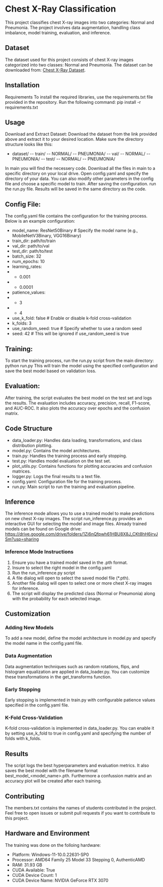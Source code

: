 # Chest X-Ray Classification

This project classifies chest X-ray images into two categories: Normal and Pneumonia. The project involves data augmentation, handling class imbalance, 
model training, evaluation, and inference.

## Dataset

The dataset used for this project consists of chest X-ray images categorized into two classes: Normal and Pneumonia. The dataset can be downloaded from:
[Chest X-Ray Dataset](https://drive.google.com/drive/folders/1N9D68Uj6Y3R8_iYAE_dnP9J5BXUiDXRy).

## Installation

Requirements
To install the required libraries, use the requirements.txt file provided in the repository. Run the following command:
pip install -r requirements.txt

## Usage

Download and Extract Dataset:
Download the dataset from the link provided above and extract it to your desired location. Make sure the directory structure looks like this:

- dataset/
--     train/
  --      NORMAL/
  --      PNEUMONIA/
--     val/
  --      NORMAL/
  --      PNEUMONIA/
--     test/
  --      NORMAL/
  --      PNEUMONIA/

In main you will find the necessery code. Download all the files in main to a specific directory on your local drive.
Open config.yaml and specify the directory of your data. You can also modify other parameters in the config file 
and choose a specific model to train. After saving the configuration. run the run.py file. Results will be saved
in the same directory as the code.

## Config File:

The config.yaml file contains the configuration for the training process. Below is an example configuration:

- model_name: ResNet50Binary  # Specify the model name (e.g., MobileNetV3Binary, VGG16Binary)
- train_dir: path/to/train
- val_dir: path/to/val
- test_dir: path/to/test
- batch_size: 32
- num_epochs: 10
- learning_rates:
-   - 0.001
-   - 0.0001
- patience_values:
-   - 3
-   - 4
- use_k_fold: false  # Enable or disable k-fold cross-validation
- k_folds: 3
- use_random_seed: true  # Specify whether to use a random seed
- seed: 42  # This will be ignored if use_random_seed is true

## Training:

To start the training process, run the run.py script from the main directory:
python run.py
This will train the model using the specified configuration and save the best model based on validation loss.

## Evaluation:

After training, the script evaluates the best model on the test set and logs the results. The evaluation includes accuracy, precision, recall, F1-score, and AUC-ROC. It also plots the accuracy over epochs and the confusion matrix.

## Code Structure

- data_loader.py: Handles data loading, transformations, and class distribution plotting.
- model.py: Contains the model architectures.
- train.py: Handles the training process and early stopping.
- test.py: Handles model evaluation on the test set.
- plot_utils.py: Contains functions for plotting accuracies and confusion matrices.
- logger.py: Logs the final results to a text file.
- config.yaml: Configuration file for the training process.
- run.py: Main script to run the training and evaluation pipeline.

## Inference

The inference mode allows you to use a trained model to make predictions on new chest X-ray images. The script run_inference.py provides an interactive GUI for selecting the model and image files. Already trained models can be found on Google drive:
https://drive.google.com/drive/folders/1Zi6nQfpwh61HBU8X8J_CKt8hH6irvJSm?usp=sharing

### Inference Mode Instructions

1. Ensure you have a trained model saved in the .pth format.
2. Insure to select the right model in the config.yaml
3. Run the run_inference.py script
4. A file dialog will open to select the saved model file (*.pth).
5. Another file dialog will open to select one or more chest X-ray images for inference.
6. The script will display the predicted class (Normal or Pneumonia) along with the probability for each selected image.
   
## Customization

### Adding New Models
To add a new model, define the model architecture in model.py and specify the model name in the config.yaml file.

### Data Augmentation
Data augmentation techniques such as random rotations, flips, and histogram equalization are applied in data_loader.py. You can customize these transformations in the get_transforms function.

### Early Stopping
Early stopping is implemented in train.py with configurable patience values specified in the config.yaml file.

### K-Fold Cross-Validation
K-fold cross-validation is implemented in data_loader.py. You can enable it by setting use_k_fold to true in config.yaml and specifying the number of folds with k_folds.

## Results

The script logs the best hyperparameters and evaluation metrics. It also saves the best model with the filename format best_model_<model_name>.pth.
Furthermore a confussion matrix and an accuracy plot will be created after each training.

## Contributing

The members.txt contains the names of students contributed in the project. Feel free to open issues or submit pull requests if you want to contribute to this project.

## Hardware and Environment

The training was done on the folloing hardware:
- Platform: Windows-11-10.0.22631-SP0
- Processor: AMD64 Family 25 Model 33 Stepping 0, AuthenticAMD
- RAM: 31.93 GB
- CUDA Available: True
- CUDA Device Count: 1
- CUDA Device Name: NVIDIA GeForce RTX 3070
